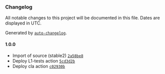 ### Changelog

All notable changes to this project will be documented in this file. Dates are displayed in UTC.

Generated by [`auto-changelog`](https://github.com/CookPete/auto-changelog).

#### 1.0.0

- Import of source (stable2) [`2a58be8`](https://github.com/rdkcentral/snmp-protocol-agent/commit/2a58be84b5860b9bb7535d4c253caa8ebbc67242)
- Deploy L1-tests action [`5cd3d2b`](https://github.com/rdkcentral/snmp-protocol-agent/commit/5cd3d2b1770af8641f215671ab7172dcd0d1805d)
- Deploy cla action [`c02930b`](https://github.com/rdkcentral/snmp-protocol-agent/commit/c02930b09494a957699b0c89b8fecc287b5cecc4)

